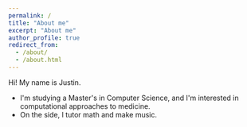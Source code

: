 ```yaml
---
permalink: /
title: "About me"
excerpt: "About me"
author_profile: true
redirect_from: 
  - /about/
  - /about.html
---
```


Hi! My name is Justin.
<ul><li>I'm studying a Master's in Computer Science, and I'm interested in computational approaches to medicine.</li>
<li>On the side, I tutor math and make music.</li></ul>
